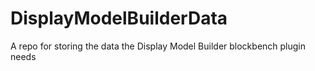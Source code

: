 # DisplayModelBuilderData
A repo for storing the data the Display Model Builder blockbench plugin needs

